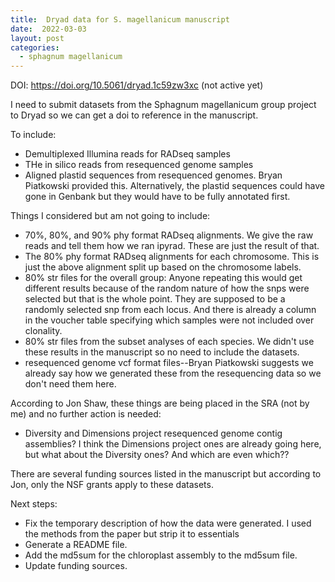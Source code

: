```yaml
---
title:  Dryad data for S. magellanicum manuscript
date:  2022-03-03
layout: post
categories:
  - sphagnum magellanicum
---
```

DOI:  https://doi.org/10.5061/dryad.1c59zw3xc (not active yet)

I need to submit datasets from the Sphagnum magellanicum group project to Dryad so we can get a doi to reference in the manuscript.

To include:
  * Demultiplexed Illumina reads for RADseq samples
  * THe in silico reads from resequenced genome samples
  * Aligned plastid sequences from resequenced genomes. Bryan Piatkowski provided this. Alternatively, the plastid sequences could have gone in Genbank but they would have to be fully annotated first.

Things I considered but am not going to include:
  * 70%, 80%, and 90% phy format RADseq alignments. We give the raw reads and tell them how we ran ipyrad. These are just the result of that.
  * The 80% phy format RADseq alignments for each chromosome. This is just the above alignment split up based on the chromosome labels.
  * 80% str files for the overall group: Anyone repeating this would get different results because of the random nature of how the snps were selected but that is the whole point. They are supposed to be a randomly selected snp from each locus. And there is already a column in the voucher table specifying which samples were not included over clonality.
  * 80% str files from the subset analyses of each species. We didn't use these results in the manuscript so no need to include the datasets.
  * resequenced genome vcf format files--Bryan Piatkowski suggests we already say how we generated these from the resequencing data so we don't need them here.

According to Jon Shaw, these things are being placed in the SRA (not by me) and no further action is needed:
  * Diversity and Dimensions project resequenced genome contig assemblies? I think the Dimensions project ones are already going here, but what about the Diversity ones? And which are even which??

There are several funding sources listed in the manuscript but according to Jon, only the NSF grants apply to these datasets.

Next steps:
  * Fix the temporary description of how the data were generated. I used the methods from the paper but strip it to essentials
  * Generate a README file.
  * Add the md5sum for the chloroplast assembly to the md5sum file.
  * Update funding sources.
